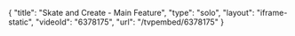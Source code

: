 {
    "title": "Skate and Create - Main Feature",
    "type": "solo",
    "layout": "iframe-static",
    "videoId": "6378175",
    "url": "\/tvpembed\/6378175"
}
